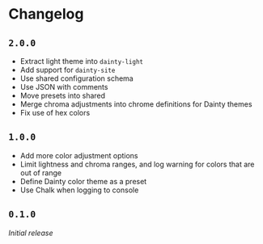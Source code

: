 # Changelog

## `2.0.0`

- Extract light theme into `dainty-light`
- Add support for `dainty-site`
- Use shared configuration schema
- Use JSON with comments
- Move presets into shared
- Merge chroma adjustments into chrome definitions for Dainty themes
- Fix use of hex colors

## `1.0.0`

- Add more color adjustment options
- Limit lightness and chroma ranges, and log warning for colors that are out of range
- Define Dainty color theme as a preset
- Use Chalk when logging to console

## `0.1.0`

_Initial release_
